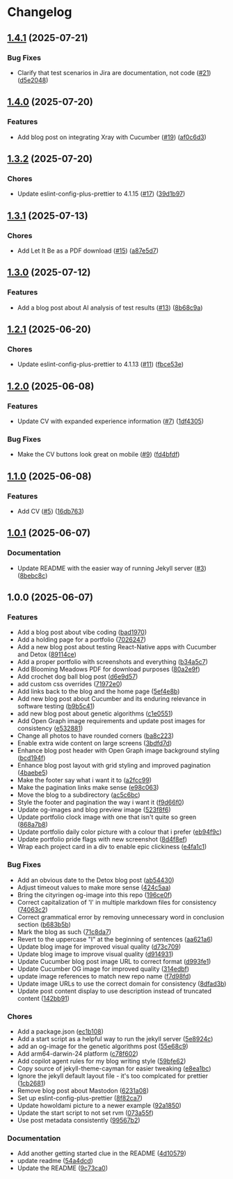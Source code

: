 # Changelog

## [1.4.1](https://github.com/aimeerivers/aimeerivers.github.io/compare/v1.4.0...v1.4.1) (2025-07-21)


### Bug Fixes

* Clarify that test scenarios in Jira are documentation, not code ([#21](https://github.com/aimeerivers/aimeerivers.github.io/issues/21)) ([d5e2048](https://github.com/aimeerivers/aimeerivers.github.io/commit/d5e2048260052a53b4c11f8b84091d0a5e7f61ba))

## [1.4.0](https://github.com/aimeerivers/aimeerivers.github.io/compare/v1.3.2...v1.4.0) (2025-07-20)


### Features

* Add blog post on integrating Xray with Cucumber ([#19](https://github.com/aimeerivers/aimeerivers.github.io/issues/19)) ([af0c6d3](https://github.com/aimeerivers/aimeerivers.github.io/commit/af0c6d3982146fe40012527672a40c160f490e79))

## [1.3.2](https://github.com/aimeerivers/aimeerivers.github.io/compare/v1.3.1...v1.3.2) (2025-07-20)


### Chores

* Update eslint-config-plus-prettier to 4.1.15 ([#17](https://github.com/aimeerivers/aimeerivers.github.io/issues/17)) ([39d1b97](https://github.com/aimeerivers/aimeerivers.github.io/commit/39d1b97e5ed82efe675aad21c1bd89fc2b306109))

## [1.3.1](https://github.com/aimeerivers/aimeerivers.github.io/compare/v1.3.0...v1.3.1) (2025-07-13)


### Chores

* Add Let It Be as a PDF download ([#15](https://github.com/aimeerivers/aimeerivers.github.io/issues/15)) ([a87e5d7](https://github.com/aimeerivers/aimeerivers.github.io/commit/a87e5d7d4d70cd487f12aaefd1e20527f1b524f0))

## [1.3.0](https://github.com/aimeerivers/aimeerivers.github.io/compare/v1.2.1...v1.3.0) (2025-07-12)


### Features

* Add a blog post about AI analysis of test results ([#13](https://github.com/aimeerivers/aimeerivers.github.io/issues/13)) ([8b68c9a](https://github.com/aimeerivers/aimeerivers.github.io/commit/8b68c9a6fbdde6ef756bc530285fdab5ad67e62b))

## [1.2.1](https://github.com/aimeerivers/aimeerivers.github.io/compare/v1.2.0...v1.2.1) (2025-06-20)


### Chores

* Update eslint-config-plus-prettier to 4.1.13 ([#11](https://github.com/aimeerivers/aimeerivers.github.io/issues/11)) ([fbce53e](https://github.com/aimeerivers/aimeerivers.github.io/commit/fbce53eb66505b20b2e3f790497ccfae4842c06a))

## [1.2.0](https://github.com/aimeerivers/aimeerivers.github.io/compare/v1.1.0...v1.2.0) (2025-06-08)


### Features

* Update CV with expanded experience information ([#7](https://github.com/aimeerivers/aimeerivers.github.io/issues/7)) ([1df4305](https://github.com/aimeerivers/aimeerivers.github.io/commit/1df4305b597d761f197becd177400e7f38f734c3))


### Bug Fixes

* Make the CV buttons look great on mobile ([#9](https://github.com/aimeerivers/aimeerivers.github.io/issues/9)) ([fd4bfdf](https://github.com/aimeerivers/aimeerivers.github.io/commit/fd4bfdf974e82f964ccbbe79b93e129e105681f7))

## [1.1.0](https://github.com/aimeerivers/aimeerivers.github.io/compare/v1.0.1...v1.1.0) (2025-06-08)


### Features

* Add CV ([#5](https://github.com/aimeerivers/aimeerivers.github.io/issues/5)) ([16db763](https://github.com/aimeerivers/aimeerivers.github.io/commit/16db7637a311f2378c821e1d46b6cb60532393b5))

## [1.0.1](https://github.com/aimeerivers/aimeerivers.github.io/compare/v1.0.0...v1.0.1) (2025-06-07)


### Documentation

* Update README with the easier way of running Jekyll server ([#3](https://github.com/aimeerivers/aimeerivers.github.io/issues/3)) ([8bebc8c](https://github.com/aimeerivers/aimeerivers.github.io/commit/8bebc8c25e6d051bb01fc0fbe2e9a00dda6bc5a2))

## 1.0.0 (2025-06-07)


### Features

* Add a blog post about vibe coding ([bad1970](https://github.com/aimeerivers/aimeerivers.github.io/commit/bad1970f596812609f776fc2414f90046d1fe9c7))
* Add a holding page for a portfolio ([7026247](https://github.com/aimeerivers/aimeerivers.github.io/commit/70262477c3e05b78b25bf8a25aab1041282e9f28))
* Add a new blog post about testing React-Native apps with Cucumber and Detox ([89114ce](https://github.com/aimeerivers/aimeerivers.github.io/commit/89114ce8a6161ba7c87549b115e64e66dbc9b895))
* Add a proper portfolio with screenshots and everything ([b34a5c7](https://github.com/aimeerivers/aimeerivers.github.io/commit/b34a5c78aa6330d7360e5dbb0da5af5798202867))
* Add Blooming Meadows PDF for download purposes ([80a2e9f](https://github.com/aimeerivers/aimeerivers.github.io/commit/80a2e9feb95d61180c3f3549f9b3454b6fe90bd3))
* Add crochet dog ball blog post ([d6e9d57](https://github.com/aimeerivers/aimeerivers.github.io/commit/d6e9d577f62e9896fc66f392cd5bc89b3470e05c))
* add custom css overrides ([71972e0](https://github.com/aimeerivers/aimeerivers.github.io/commit/71972e0e0f99df737ca585dab446b16586c3ef16))
* Add links back to the blog and the home page ([5ef4e8b](https://github.com/aimeerivers/aimeerivers.github.io/commit/5ef4e8b756528415bf810dadee835721edd6b37d))
* Add new blog post about Cucumber and its enduring relevance in software testing ([b9b5c41](https://github.com/aimeerivers/aimeerivers.github.io/commit/b9b5c4134ca1e190ece31fa03a2b2d0d6c2d72c9))
* add new blog post about genetic algorithms ([c1e0551](https://github.com/aimeerivers/aimeerivers.github.io/commit/c1e0551075bd5f178a3a6c8c1267d223be771ce8))
* Add Open Graph image requirements and update post images for consistency ([e532881](https://github.com/aimeerivers/aimeerivers.github.io/commit/e532881ac02fdf4bf285a6b6fc1c3706e97f7258))
* Change all photos to have rounded corners ([ba8c223](https://github.com/aimeerivers/aimeerivers.github.io/commit/ba8c223812cf167d711d0a019aad5ccc55d00c89))
* Enable extra wide content on large screens ([3bdfd7d](https://github.com/aimeerivers/aimeerivers.github.io/commit/3bdfd7dd2c0ee79fb5591228f194863ed6a8cc51))
* Enhance blog post header with Open Graph image background styling ([bcd194f](https://github.com/aimeerivers/aimeerivers.github.io/commit/bcd194fbf822b3ef908ab6b3f9aa0d56349be3a0))
* Enhance blog post layout with grid styling and improved pagination ([4baebe5](https://github.com/aimeerivers/aimeerivers.github.io/commit/4baebe5ba9bf467b335f97ae6c7b4ff1f7078207))
* Make the footer say what i want it to ([a2fcc99](https://github.com/aimeerivers/aimeerivers.github.io/commit/a2fcc990b8675b5459013f5c142c29be93a5bbc6))
* Make the pagination links make sense ([e98c063](https://github.com/aimeerivers/aimeerivers.github.io/commit/e98c06324b0bff80c3c8740422bd8a4ecb3ec85b))
* Move the blog to a subdirectory ([ac5c6bc](https://github.com/aimeerivers/aimeerivers.github.io/commit/ac5c6bce84865afc5c1c424d8d07f376cb62cfd1))
* Style the footer and pagination the way i want it ([f9d66f0](https://github.com/aimeerivers/aimeerivers.github.io/commit/f9d66f05b8854380dabdbd35122eba8f17453a08))
* Update og-images and blog preview image ([523f8f6](https://github.com/aimeerivers/aimeerivers.github.io/commit/523f8f667f187104d502d9b1c7f7a064a45ee0d8))
* Update portfolio clock image with one that isn't quite so green ([868a7b8](https://github.com/aimeerivers/aimeerivers.github.io/commit/868a7b80ea8fb272466399dbf042cd9d91983f3e))
* Update portfolio daily color picture with a colour that i prefer ([eb94f9c](https://github.com/aimeerivers/aimeerivers.github.io/commit/eb94f9c4ec3454e36be81f0f0b647174eee03c36))
* Update portfolio pride flags with new screenshot ([8d4f8ef](https://github.com/aimeerivers/aimeerivers.github.io/commit/8d4f8ef8ec220bf54ee0235b0a598b0a4593026f))
* Wrap each project card in a div to enable epic clickiness ([e4fa1c1](https://github.com/aimeerivers/aimeerivers.github.io/commit/e4fa1c17d0eebf98f7c4639156d4af720e237621))


### Bug Fixes

* Add an obvious date to the Detox blog post ([ab54430](https://github.com/aimeerivers/aimeerivers.github.io/commit/ab5443075ac980d2d13f1307d696b15d7b31b82c))
* Adjust timeout values to make more sense ([424c5aa](https://github.com/aimeerivers/aimeerivers.github.io/commit/424c5aa39a12c60d54ba01732bf32fb51a768660))
* Bring the cityringen og-image into this repo ([196ce0f](https://github.com/aimeerivers/aimeerivers.github.io/commit/196ce0f38850011a89b48e97429870e24c819cc2))
* Correct capitalization of 'I' in multiple markdown files for consistency ([74063c2](https://github.com/aimeerivers/aimeerivers.github.io/commit/74063c28904cbbcb0b06466d6eeeb7bb58910cfd))
* Correct grammatical error by removing unnecessary word in conclusion section ([b683b5b](https://github.com/aimeerivers/aimeerivers.github.io/commit/b683b5b32390cc4c460ec2d9bd2b1b7a561a662d))
* Mark the blog as such ([71c8da7](https://github.com/aimeerivers/aimeerivers.github.io/commit/71c8da7307b553513761c7ecb9e03a1afa67af05))
* Revert to the uppercase "I" at the beginning of sentences ([aa621a6](https://github.com/aimeerivers/aimeerivers.github.io/commit/aa621a6eb9c97e029e85f5ed48251601e17541cc))
* Update blog image for improved visual quality ([d73c709](https://github.com/aimeerivers/aimeerivers.github.io/commit/d73c709274c776c5491a3d945b51ee69180fa93f))
* Update blog image to improve visual quality ([d914931](https://github.com/aimeerivers/aimeerivers.github.io/commit/d914931908b325cbfed9139fbbcd0351464fa485))
* Update Cucumber blog post image URL to correct format ([d993fe1](https://github.com/aimeerivers/aimeerivers.github.io/commit/d993fe1c5ba86b8a4bcd5dc750ac81261167c3c1))
* Update Cucumber OG image for improved quality ([314edbf](https://github.com/aimeerivers/aimeerivers.github.io/commit/314edbffa0d4c831c833f02afb478cc1da8c7353))
* update image references to match new repo name ([f7d98fd](https://github.com/aimeerivers/aimeerivers.github.io/commit/f7d98fd2eaa36471089d08247d8547ad06c7dae8))
* Update image URLs to use the correct domain for consistency ([8dfad3b](https://github.com/aimeerivers/aimeerivers.github.io/commit/8dfad3bfffdef7298d0d198ead9c69b7c3ee793f))
* Update post content display to use description instead of truncated content ([142bb91](https://github.com/aimeerivers/aimeerivers.github.io/commit/142bb919adf87753b03498ca958896e1e0dc6937))


### Chores

* Add a package.json ([ec1b108](https://github.com/aimeerivers/aimeerivers.github.io/commit/ec1b10863f11ab6a8f73e5a59d072e35f115116b))
* Add a start script as a helpful way to run the jekyll server ([5e8924c](https://github.com/aimeerivers/aimeerivers.github.io/commit/5e8924c1d5d6149cb35a288d44af1575f74abf79))
* add an og-image for the genetic algorithms post ([55e68c9](https://github.com/aimeerivers/aimeerivers.github.io/commit/55e68c9a4dceb3f47ce52f67215b4ef3767f6158))
* Add arm64-darwin-24 platform ([c78f602](https://github.com/aimeerivers/aimeerivers.github.io/commit/c78f602e3ffc5adf7f7f5aba05a48d21394ee496))
* Add copilot agent rules for my blog writing style ([59bfe62](https://github.com/aimeerivers/aimeerivers.github.io/commit/59bfe62d825b2ce4992c127120eae446ab30d6c6))
* Copy source of jekyll-theme-cayman for easier tweaking ([e8ea1bc](https://github.com/aimeerivers/aimeerivers.github.io/commit/e8ea1bc6d59e7afbe0efa30aa4a1c6afd5bb9a27))
* Ignore the jekyll default layout file - it's too complcated for prettier ([1cb2681](https://github.com/aimeerivers/aimeerivers.github.io/commit/1cb2681699290fdbb73a137af155d5d44745a172))
* Remove blog post about Mastodon ([6231a08](https://github.com/aimeerivers/aimeerivers.github.io/commit/6231a08f2ac40053d29d9d47ae77b4e048986598))
* Set up eslint-config-plus-prettier ([8f82ca7](https://github.com/aimeerivers/aimeerivers.github.io/commit/8f82ca70709d02a5de3c0d1bb9462134ce256d13))
* Update howoldami picture to a newer example ([92a1850](https://github.com/aimeerivers/aimeerivers.github.io/commit/92a18503c39e6f76d8ec1195f093c87d6b9735ed))
* Update the start script to not set rvm ([073a55f](https://github.com/aimeerivers/aimeerivers.github.io/commit/073a55ff245f72d0bcdf6e160d21e49c390c3fcf))
* Use post metadata consistently ([99567b2](https://github.com/aimeerivers/aimeerivers.github.io/commit/99567b2a43527345de16c6fda3abe23ad7931275))


### Documentation

* Add another getting started clue in the README ([4d10579](https://github.com/aimeerivers/aimeerivers.github.io/commit/4d105790f1baf8e2b8b952da89e76c7af98debf1))
* update readme ([54a4dcd](https://github.com/aimeerivers/aimeerivers.github.io/commit/54a4dcd4cf8451f21f0748dc69a70e4cd2651708))
* Update the README ([9c73ca0](https://github.com/aimeerivers/aimeerivers.github.io/commit/9c73ca048795c86d00a1c4aed555bf51e99670ee))
